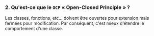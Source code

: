 ### 2. Qu'est-ce que le `OCP` « Open-Closed Principle » ?

Les classes, fonctions, etc... doivent être ouvertes pour extension mais fermées pour modification.
Par conséquent, c'est mieux d'étendre le comportement d'une classe.
